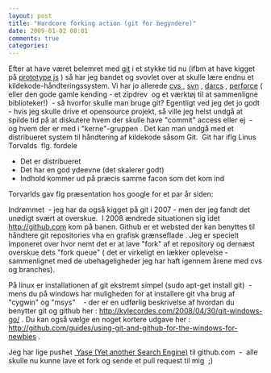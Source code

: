 ```yaml
---
layout: post
title: "Hardcore forking action (git for begyndere)"
date: 2009-01-02 08:01
comments: true 
categories: 
---
```

Efter at have været belemret med <a href="http://git.or.cz/">git</a> i et stykke tid nu (ifbm at have kigget på <a title="prototype js" href="http://github.com/sstephenson/prototype/tree/master">prototype js</a> ) så har jeg bandet og svovlet over at skulle lære endnu et kildekode-håndteringssystem. Vi har jo allerede <a title="cvs" href="http://www.nongnu.org/cvs/">cvs </a>, <a title="svn" href="http://subversion.tigris.org/">svn</a> , <a title="darcs" href="http://darcs.net/">darcs</a> , <a title="perforce" href="http://www.perforce.com/">perforce</a> ( eller den gode gamle kending - et zipdrev  og et værktøj til at sammenligne biblioteker!)  - så hvorfor skulle man bruge git? Egentligt ved jeg det jo godt - hvis jeg skulle drive et opensource projekt, så ville jeg helst undgå at spilde tid på at diskutere hvem der skulle have "commit" access eller ej  - og hvem der er med i "kerne"-gruppen . Det kan man undgå med et distribueret system til håndtering af kildekode såsom Git.  Git har iflg Linus Torvalds  flg. fordele
<ul>
	<li> Det er distribueret</li>
	<li>Det har en god ydeevne (det skalerer godt)</li>
	<li>Indhold kommer ud på præcis samme facon som det kom ind</li>
</ul>
Torvarlds gav flg præsentation hos google for et par år siden:

<object width="425" height="350" data="http://www.youtube.com/v/4XpnKHJAok8" type="application/x-shockwave-flash"><param name="src" value="http://www.youtube.com/v/4XpnKHJAok8" /></object>

Indrømmet  - jeg har da også kigget på git i 2007 - men der jeg fandt det unødigt svært at overskue.  I 2008 ændrede situationen sig idet  <a href="http://github.com">http://github.com</a> kom på banen. Github er et websted der kan benyttes til håndtere git repositories vha en grafisk grænseflade . Jeg er specielt imponeret over hvor nemt det er at lave "fork" af et repository og dernæst overskue dets "fork queue" ( det er virkeligt en lækker oplevelse - sammenlignet med de ubehageligheder jeg har haft igennem årene med cvs og branches).

På linux er installationen af git ekstremt simpel (sudo apt-get install git)  - mens du på windows har muligheden for at installere git vha brug af "cygwin" og "msys"    - der er en udførlig beskrivelse af hvordan du benytter git og github her : <a href="http://kylecordes.com/2008/04/30/git-windows-go/">http://kylecordes.com/2008/04/30/git-windows-go/</a> . Du kan også vælge en noget kortere udgave her :<a href="http://github.com/guides/using-git-and-github-for-the-windows-for-newbies"> http://github.com/guides/using-git-and-github-for-the-windows-for-newbies</a> .

Jeg har lige pushet <a title="yas" href="http://github.com/jacobandresen/yase/tree/master"> Yase (Yet another Search Engine)</a> til github.com  -  alle skulle nu kunne lave et fork og sende et pull request til mig  ;)
